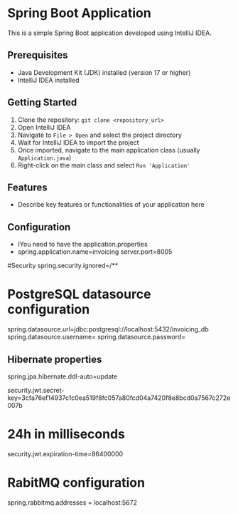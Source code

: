 
# Spring Boot Application

This is a simple Spring Boot application developed using IntelliJ IDEA.

## Prerequisites

- Java Development Kit (JDK) installed (version 17 or higher)
- IntelliJ IDEA installed

## Getting Started

1. Clone the repository: `git clone <repository_url>`
2. Open IntelliJ IDEA
3. Navigate to `File > Open` and select the project directory
4. Wait for IntelliJ IDEA to import the project
5. Once imported, navigate to the main application class (usually `Application.java`)
6. Right-click on the main class and select `Run 'Application'`

## Features

- Describe key features or functionalities of your application here

## Configuration

- IYou need to have the application.properties
- spring.application.name=invoicing
  server.port=8005

#Security
spring.security.ignored=/**

# PostgreSQL datasource configuration
spring.datasource.url=jdbc:postgresql://localhost:5432/invoicing_db
spring.datasource.username=
spring.datasource.password=

## Hibernate properties
spring.jpa.hibernate.ddl-auto=update

security.jwt.secret-key=3cfa76ef14937c1c0ea519f8fc057a80fcd04a7420f8e8bcd0a7567c272e007b
# 24h in milliseconds
security.jwt.expiration-time=86400000

# RabitMQ configuration
spring.rabbitmq.addresses = localhost:5672
